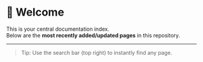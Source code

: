 # 📄 Welcome

This is your central documentation index.  
Below are the **most recently added/updated pages** in this repository.

---

> Tip: Use the search bar (top right) to instantly find any page.
